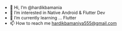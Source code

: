 - 👋 Hi, I’m @hardikbamania
- 👀 I’m interested in Native Android & Flutter Dev
- 🌱 I’m currently learning ... Flutter 
- 📫 How to reach me hardikbamaniya555@gmail.com

<!---
hardikbamania/hardikbamania is a ✨ special ✨ repository because its `README.md` (this file) appears on your GitHub profile.
You can click the Preview link to take a look at your changes.
--->
